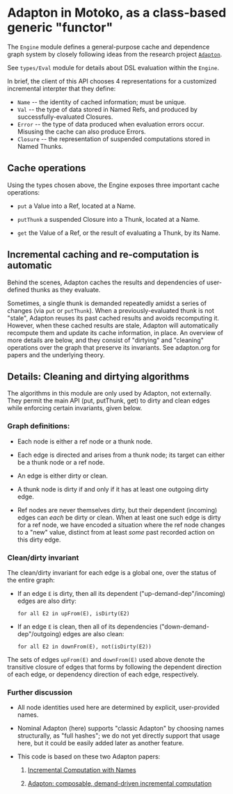 # Adapton in Motoko, as a class-based generic "functor"

The `Engine` module defines a general-purpose cache and dependence graph
system by closely following ideas from the research project [`Adapton`](http://adapton.org).

See `types/Eval` module for details about DSL evaluation within the `Engine`.

In brief, the client of this API chooses 4 representations
for a customized incremental interpter that they define:

 - `Name` -- the identity of cached information; must be unique.
 - `Val` -- the type of data stored in Named Refs, and produced by successfully-evaluated Closures.
 - `Error` -- the type of data produced when evaluation errors occur. Misusing the cache can also produce Errors.
 - `Closure` -- the representation of suspended computations stored in Named Thunks.

## Cache operations

Using the types chosen above, the Engine exposes three important cache operations:

 - `put` a Value into a Ref, located at a Name.

 - `putThunk` a suspended Closure into a Thunk, located at a Name.

 - `get` the Value of a Ref, or the result of evaluating a Thunk, by its Name.

## Incremental caching and re-computation is automatic

Behind the scenes, Adapton caches the results and dependencies of
user-defined thunks as they evaluate.

Sometimes, a single thunk is demanded repeatedly amidst a series of
changes (via `put` or `putThunk`).  When a previously-evaluated thunk
is not "stale", Adapton reuses its past cached results and avoids
recomputing it.  However, when these cached results are stale, Adapton
will automatically recompute them and update its cache information, in
place.  An overview of more details are below, and they consist of
"dirtying" and "cleaning" operations over the graph that preserve its
invariants.  See adapton.org for papers and the underlying theory.


## Details: Cleaning and dirtying algorithms

The algorithms in this module are only used by Adapton, not
externally.  They permit the main API (put, putThunk, get) to dirty
and clean edges while enforcing certain invariants, given below.

### Graph definitions:

- Each node is either a ref node or a thunk node.

- Each edge is directed and arises from a thunk node;
  its target can either be a thunk node or a ref node.

- An edge is either dirty or clean.

- A thunk node is dirty if and only if it has at least one outgoing dirty edge.

- Ref nodes are never themselves dirty, but their dependent (incoming)
  edges can _each_ be dirty or clean.  When at least one such edge is
  dirty for a ref node, we have encoded a situation where the ref node
  changes to a "new" value, distinct from at least _some_ past recorded
  action on this dirty edge.

### Clean/dirty invariant

The clean/dirty invariant for each edge is a global one, over the
status of the entire graph:

 - If an edge `E` is dirty, then all its dependent
   ("up-demand-dep"/incoming) edges are also dirty:

   `for all E2 in upFrom(E), isDirty(E2)`

 - If an edge `E` is clean, then all of its dependencies
   ("down-demand-dep"/outgoing) edges are also clean:

   `for all E2 in downFrom(E), not(isDirty(E2))`

The sets of edges `upFrom(E)` and `downFrom(E)` used above denote the
transitive closure of edges that forms by following the dependent
direction of each edge, or dependency direction of each edge,
respectively.

### Further discussion

- All node identities used here are determined by explicit, user-provided names.

- Nominal Adapton (here) supports "classic Adapton" by choosing names
  structurally, as "full hashes"; we do not yet directly support that
  usage here, but it could be easily added later as another feature.

- This code is based on these two Adapton papers:

  1. [Incremental Computation with Names](https://arxiv.org/abs/1503.07792)

  2. [Adapton: composable, demand-driven incremental computation](https://dl.acm.org/doi/abs/10.1145/2666356.2594324)

